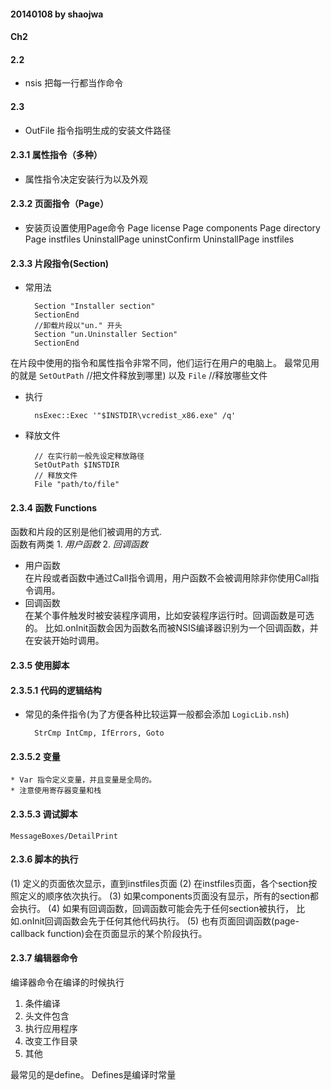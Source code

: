 
#### 20140108 by shaojwa

#### Ch2
#### 2.2
* nsis 把每一行都当作命令

#### 2.3
* OutFile 指令指明生成的安装文件路径

#### 2.3.1 属性指令（多种）
* 属性指令决定安装行为以及外观

#### 2.3.2 页面指令（Page）
* 安装页设置使用Page命令
    Page license
	Page components
	Page directory
	Page instfiles
	UninstallPage uninstConfirm
	UninstallPage instfiles

#### 2.3.3  片段指令(Section)
* 常用法

        Section "Installer section"
	    SectionEnd
	    //卸载片段以"un." 开头
	    Section "un.Uninstaller Section"
	    SectionEnd

在片段中使用的指令和属性指令非常不同，他们运行在用户的电脑上。
最常见用的就是 `SetOutPath` //把文件释放到哪里) 以及 `File` //释放哪些文件

* 执行  

        nsExec::Exec '"$INSTDIR\vcredist_x86.exe" /q'


* 释放文件

        // 在实行前一般先设定释放路径
	    SetOutPath $INSTDIR
	    // 释放文件
	    File "path/to/file"  


#### 2.3.4 函数 Functions

函数和片段的区别是他们被调用的方式.  
函数有两类 1. *用户函数*  2. *回调函数*
* 用户函数  
在片段或者函数中通过Call指令调用，用户函数不会被调用除非你使用Call指令调用。
* 回调函数  
在某个事件触发时被安装程序调用，比如安装程序运行时。回调函数是可选的。
比如.onInit函数会因为函数名而被NSIS编译器识别为一个回调函数，并在安装开始时调用。



#### 2.3.5 使用脚本
#### 2.3.5.1 代码的逻辑结构
* 常见的条件指令(为了方便各种比较运算一般都会添加 `LogicLib.nsh`)

        StrCmp IntCmp, IfErrors, Goto 
#### 2.3.5.2 变量
    * Var 指令定义变量，并且变量是全局的。
	* 注意使用寄存器变量和栈

#### 2.3.5.3 调试脚本
    MessageBoxes/DetailPrint

#### 2.3.6 脚本的执行

(1) 定义的页面依次显示，直到instfiles页面
(2) 在instfiles页面，各个section按照定义的顺序依次执行。
(3) 如果components页面没有显示，所有的section都会执行。
(4) 如果有回调函数，回调函数可能会先于任何section被执行，
比如.onInit回调函数会先于任何其他代码执行。
(5) 也有页面回调函数(page-callback function)会在页面显示的某个阶段执行。

#### 2.3.7 编辑器命令
编译器命令在编译的时候执行  

1. 条件编译
2. 头文件包含
3. 执行应用程序
4. 改变工作目录
5. 其他

最常见的是define。 Defines是编译时常量
	
